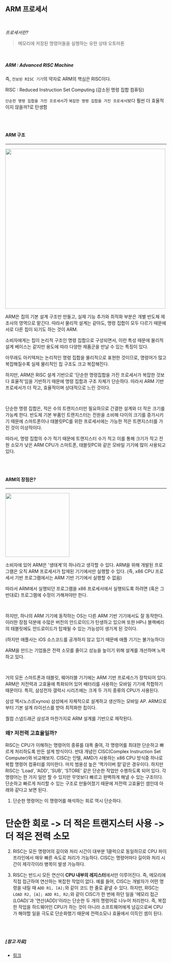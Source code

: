 ## ARM 프로세서

<br>

*프로세서란?*

> 메모리에 저장된 명령어들을 실행하는 유한 상태 오토마톤

<br>

##### ARM : Advanced RISC Machine

즉, `진보된 RISC 기기`의 약자로 ARM의 핵심은 RISC이다.

RISC : Reduced Instruction Set Computing (감소된 명령 집합 컴퓨팅)

`단순한 명령 집합을 가진 프로세서`가 `복잡한 명령 집합을 가진 프로세서`보다 훨씬 더 효율적이지 않을까?로 탄생함

<br>

<br>

#### ARM 구조

---

<img src="https://t1.daumcdn.net/cfile/tistory/25788C3550CAF8731A" width="500">

<br>

ARM은 칩의 기본 설계 구조만 만들고, 실제 기능 추가와 최적화 부분은 개별 반도체 제조사의 영역으로 맡긴다. 따라서 물리적 설계는 같아도, 명령 집합이 모두 다르기 때문에 서로 다른 칩이 되기도 하는 것이 ARM.

소비자에게는 칩이 논리적 구조인 명령 집합으로 구성되면서, 이런 특성 때문에 물리적 설계 베이스는 같지만 용도에 따라 다양한 제품군을 만날 수 있는 특징이 있다.

아무래도 아키텍처는 논리적인 명령 집합을 물리적으로 표현한 것이므로, 명령어가 많고 복잡해질수록 실제 물리적인 칩 구조도 크고 복잡해진다.

하지만, ARM은 RISC 설계 기반으로 '단순한 명령집합을 가진 프로세서가 복잡한 것보다 효율적'임을 기반하기 때문에 명령 집합과 구조 자체가 단순하다. 따라서 ARM 기반 프로세서가 더 작고, 효율적이며 상대적으로 느린 것이다.

<br>

단순한 명령 집합은, 적은 수의 트랜지스터만 필요하므로 간결한 설계와 더 작은 크기를 가능케 한다. 반도체 기본 부품인 트랜지스터는 전원을 소비해 다이의 크기를 증가시키기 때문에 스마트폰이나 태블릿PC를 위한 프로세서에는 가능한 적은 트랜지스터를 가진 것이 이상적이다.

따라서, 명령 집합의 수가 적기 때문에 트랜지스터 수가 적고 이를 통해 크기가 작고 전원 소모가 낮은 ARM CPU가 스마트폰, 태블릿PC와 같은 모바일 기기에 많이 사용되고 있다.

<br>

<br>

#### ARM의 장점은?

---

<img src="https://t1.daumcdn.net/cfile/tistory/1970603350CD96BC35" width=200>

<br>

소비자에 있어 ARM은 '생태계'의 하나라고 생각할 수 있다. ARM을 위해 개발된 프로그램은 오직 ARM 프로세서가 탑재된 기기에서만 실행할 수 있다. (즉, x86 CPU 프로세서 기반 프로그램에서는 ARM 기반 기기에서 실행할 수 없음)

따라서 ARM에서 실행되던 프로그램을 x86 프로세서에서 실행되도록 하려면 (혹은 그 반대로) 프로그램에 수정이 가해져야만 한다.

 <br>

하지만, 하나의 ARM 기기에 동작하는 OS는 다른 ARM 기반 기기에서도 잘 동작한다. 이러한 장점 덕분에 수많은 버전의 안드로이드가 탄생하고 있으며 또한 HP나 블랙베리의 태블릿에도 안드로이드가 탑재될 수 있는 가능성이 생기게 된 것이다.

(하지만 애플사는 iOS 소스코드를 공개하지 않고 있기 때문에 애플 기기는 불가능하다)

ARM을 만드는 기업들은 전력 소모를 줄이고 성능을 높이기 위해 설계를 개선하며 노력하고 있다.

<br>

거의 모든 스마트폰과 태블릿, 웨어러블 기기에는 ARM 기반 프로세스가 장착되어 있다.
ARM은 저전력과 고효율에 특화되어 있어 배터리를 사용하는 모바일 기기에 적합하기 때문이다.
특히, 삼성전자 갤럭시 시리즈에는 크게 두 가지 종류의 CPU가 사용된다.

삼성 엑시노스(Exynos)
삼성에서 자체적으로 설계하고 생산하는 모바일 AP. ARM으로부터 기본 설계 라이선스를 받아 최적화한 칩이다.

퀄컴 스냅드래곤
삼성과 마찬가지로 ARM 설계를 기반으로 제작된다.

### 왜? 저전력 고효율일까?
RISC는 CPU가 이해하는 명령어의 종류를 대폭 줄여, 각 명령어를 최대한 단순하고 빠르게 처리하도록 만든 설계 방식이다.
반대 개념인 CISC(Complex Instruction Set Computer)와 비교해보자. CISC는 인텔, AMD가 사용하는 x86 CPU 방식중 하나로 복합 명령어 컴퓨터를 의미한다. 마치 범용성 높은 '맥가이버 칼'같은 경우이다.
하지만 RISC는 'Load', 'ADD', 'SUB', 'STORE' 같은 단순한 작업만 수행하도록 되어 있다. 각 명령어는 한 가지 일만 할 수 있지만 무엇보다 빠르고 완벽하게 해낼 수 있는 구조이다.
단순하고 빠르게 처리할 수 있는 구조로 만들어졌기 때문에 저전력 고효율인 셈인데 아래와 같다고 보면 된다.

1. 단순한 명령어는 이 명령어를 해석하는 회로 역시 단순하다.
# 단순한 회로 -> 더 적은 트랜지스터 사용 -> 더 적은 전력 소모

2. RISC는 모든 명령어의 길이와 처리 시간이 대부분 1클럭으로 동일하므로 CPU 파이프라인에서 매우 빠른 속도로 처리가 가능하다. CISC는 명령어마다 길이와 처리 시간이 제각각이라 병목이 발생 가능하다.

3. RISC는 반드시 모든 연산이 **CPU 내부의 레지스터**에서만 이루어진다. 즉, 메모리에 직접 접근하여 연산하는 복잡한 작업이 없다. 예를 들어, CISC는 개발자가 어떤 명령을 내릴 때 `ADD R1, [A];`와 같이 코드 한 줄로 끝낼 수 있다. 하지만, RISC는 `LOAD R2, [A]; ADD R1, R2;`와 같이 CISC가 한 번에 하던 일을 '메모리 접근(LOAD)'과 '연산(ADD)'이라는 단순한 두 개의 명령어로 나누어 처리한다.
즉, 복잡한 작업을 하드웨어인 CPU가 하는 것이 아니라 소프트웨어에게 넘김으로써 CPU가 해야할 일을 극도로 단순화했기 때문에 전력소모나 효율에서 이득인 셈이 된다.


<br>

<br>

##### [참고 자료]

- [링크](https://sergeswin.com/611)
